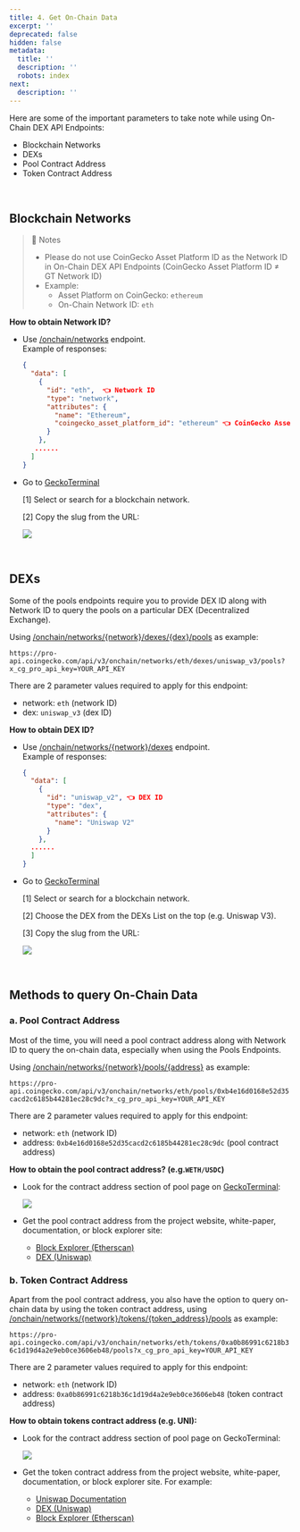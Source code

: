 ```yaml
---
title: 4. Get On-Chain Data
excerpt: ''
deprecated: false
hidden: false
metadata:
  title: ''
  description: ''
  robots: index
next:
  description: ''
---
```

Here are some of the important parameters to take note while using On-Chain DEX API Endpoints: 

* Blockchain Networks
* DEXs
* Pool Contract Address
* Token Contract Address

<br />

## Blockchain Networks

> 📘 Notes
>
> * Please do not use CoinGecko Asset Platform ID as the Network ID in On-Chain DEX API Endpoints (CoinGecko Asset Platform ID ≠ GT Network ID)
> * Example:
>   * Asset Platform on CoinGecko: `ethereum`
>   * On-Chain Network ID: `eth`

**How to obtain Network ID?**

* Use [/onchain/networks](/reference/networks-list) endpoint.\
  Example of responses:

  ```json
  {
    "data": [
      {
        "id": "eth",  👈 Network ID
        "type": "network",
        "attributes": {
          "name": "Ethereum",
          "coingecko_asset_platform_id": "ethereum" 👈 CoinGecko Asset Platform ID
        }
      },
     ......
    ]
  }
  ```
* Go to [GeckoTerminal](https://www.geckoterminal.com/)

  \[1]  Select or search for a blockchain network.

  \[2]  Copy the slug from the URL:

  ![](https://files.readme.io/5b9a903-image.png)

<br />

## DEXs

Some of the pools endpoints require you to provide DEX ID along with Network ID to query the pools on a particular DEX (Decentralized Exchange).

Using [/onchain/networks/\{network}/dexes/\{dex}/pools](/reference/top-pools-dex) as example:

`https://pro-api.coingecko.com/api/v3/onchain/networks/eth/dexes/uniswap_v3/pools?x_cg_pro_api_key=YOUR_API_KEY`

There are 2 parameter values required to apply for this endpoint:

* network: `eth` (network ID)
* dex: `uniswap_v3` (dex ID)

**How to obtain DEX ID?**

* Use [/onchain/networks/\{network}/dexes](/reference/dexes-list) endpoint.\
  Example of responses:
  ```json
  {
    "data": [
      {
        "id": "uniswap_v2", 👈 DEX ID
        "type": "dex",
        "attributes": {
          "name": "Uniswap V2"
        }
      },
    ......
    ]
  }
  ```
* Go to [GeckoTerminal](https://www.geckoterminal.com/)

  \[1]  Select or search for a blockchain network.

  \[2]  Choose the DEX from the DEXs List on the top (e.g. Uniswap V3).

  \[3]  Copy the slug from the URL:

  ![](https://files.readme.io/f68325c-image.png)

<br />

## Methods to query On-Chain Data

### a. Pool Contract Address

Most of the time, you will need a pool contract address along with Network ID to query the on-chain data, especially when using the Pools Endpoints.

Using [/onchain/networks/\{network}/pools/\{address}](/reference/pool-address) as example:

`https://pro-api.coingecko.com/api/v3/onchain/networks/eth/pools/0xb4e16d0168e52d35cacd2c6185b44281ec28c9dc?x_cg_pro_api_key=YOUR_API_KEY`

There are 2 parameter values required to apply for this endpoint:

* network: `eth` (network ID)
* address: `0xb4e16d0168e52d35cacd2c6185b44281ec28c9dc` (pool contract address)

**How to obtain the pool contract address? (e.g.`WETH/USDC`)**

* Look for the contract address section of pool page on [GeckoTerminal](https://www.geckoterminal.com/eth/pools/0x88e6a0c2ddd26feeb64f039a2c41296fcb3f5640):

  <Image align="center" className="border" border={true} src="https://files.readme.io/741fbc7-image.png" />

* Get the pool contract address from the project website, white-paper, documentation, or block explorer site:
  * [Block Explorer (Etherscan)](https://etherscan.io/address/0x88e6a0c2ddd26feeb64f039a2c41296fcb3f5640)
  * [DEX (Uniswap)](https://info.uniswap.org/#/pools/0x88e6a0c2ddd26feeb64f039a2c41296fcb3f5640)

### b. Token Contract Address

Apart from the pool contract address, you also have the option to query on-chain data by using the token contract address, using [/onchain/networks/\{network}/tokens/\{token\_address}/pools](/reference/top-pools-contract-address) as example:

`https://pro-api.coingecko.com/api/v3/onchain/networks/eth/tokens/0xa0b86991c6218b36c1d19d4a2e9eb0ce3606eb48/pools?x_cg_pro_api_key=YOUR_API_KEY`

There are 2 parameter values required to apply for this endpoint:

* network: `eth` (network ID)
* address: `0xa0b86991c6218b36c1d19d4a2e9eb0ce3606eb48` (token contract address)

**How to obtain tokens contract address (e.g. UNI):**

* Look for the contract address section of pool page on GeckoTerminal:

  ![](https://files.readme.io/56f6c15-image.png)

* Get the token contract address from the project website, white-paper, documentation, or block explorer site. For example:
  * [Uniswap Documentation](https://docs.uniswap.org/protocol/concepts/governance/overview#uni-address)
  * [DEX (Uniswap)](https://info.uniswap.org/#/tokens/tokens/0x1f9840a85d5af5bf1d1762f925bdaddc4201f984)
  * [Block Explorer (Etherscan)](https://etherscan.io/token/0x1f9840a85d5af5bf1d1762f925bdaddc4201f984)
